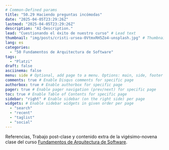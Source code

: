 ```yaml
---
# Common-Defined params
title: "50.29 Haciendo preguntas incómodas"
date: "2025-04-05T23:29:26Z"
lastmod: "2025-04-05T23:29:26Z"
description: "AI-Description."
lead: "Cuestionando el éxito de nuestro curso" # Lead text
thumbnail: "img/posts/cristi-ursea-0VtmxRH5Zo4-unsplash.jpg" # Thumbnail image
lang: es
categories:
  - "50 Fundamentos de Arquitectura de Software"
tags:
  - "Platzi"
draft: false
asciinema: false
menu: side # Optional, add page to a menu. Options: main, side, footer
comments: true # Enable Disqus comments for specific page
authorbox: true # Enable authorbox for specific page
pager: true # Enable pager navigation (prev/next) for specific page
toc: true # Enable Table of Contents for specific page
sidebar: "right" # Enable sidebar (on the right side) per page
widgets: # Enable sidebar widgets in given order per page
  - "search"
  - "recent"
  - "taglist"
  - "social"
---
```


Referencias, Trabajo post-clase y contenido extra de la vigésimo-novena clase del curso [Fundamentos de Arquitectura de Software](https://platzi.com/). 

<!--more-->

